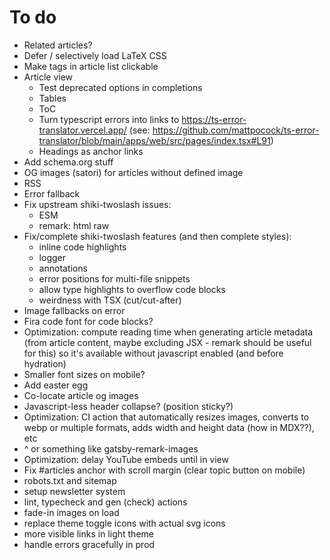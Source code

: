 # To do

- Related articles?
- Defer / selectively load LaTeX CSS
- Make tags in article list clickable
- Article view
  - Test deprecated options in completions
  - Tables
  - ToC
  - Turn typescript errors into links to https://ts-error-translator.vercel.app/ (see: https://github.com/mattpocock/ts-error-translator/blob/main/apps/web/src/pages/index.tsx#L91)
  - Headings as anchor links
- Add schema.org stuff
- OG images (satori) for articles without defined image
- RSS
- Error fallback
- Fix upstream shiki-twoslash issues:
  - ESM
  - remark: html raw
- Fix/complete shiki-twoslash features (and then complete styles):
  - inline code highlights
  - logger
  - annotations
  - error positions for multi-file snippets
  - allow type highlights to overflow code blocks
  - weirdness with TSX (cut/cut-after)
- Image fallbacks on error
- Fira code font for code blocks?
- Optimization: compute reading time when generating article metadata (from article content, maybe excluding JSX - remark should be useful for this) so it's available without javascript enabled (and before hydration)
- Smaller font sizes on mobile?
- Add easter egg
- Co-locate article og images
- Javascript-less header collapse? (position sticky?)
- Optimization: CI action that automatically resizes images, converts to webp or multiple formats, adds width and height data (how in MDX??), etc
- ^ or something like gatsby-remark-images
- Optimization: delay YouTube embeds until in view
- Fix #articles anchor with scroll margin (clear topic button on mobile)
- robots.txt and sitemap
- setup newsletter system
- lint, typecheck and gen (check) actions
- fade-in images on load
- replace theme toggle icons with actual svg icons
- more visible links in light theme
- handle errors gracefully in prod
